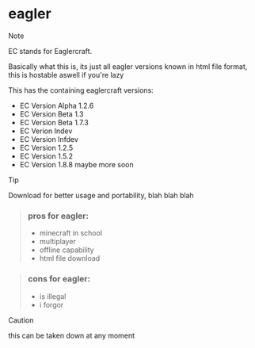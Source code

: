 # eagler
> [!NOTE]
> EC stands for Eaglercraft.

Basically what this is, its just all eagler versions known in html file format, this is hostable aswell if you're lazy

This has the containing eaglercraft versions:
- EC Version Alpha 1.2.6
- EC Version Beta 1.3
- EC Version Beta 1.7.3
- EC Verion Indev
- EC Version Infdev
- EC Version 1.2.5
- EC Version 1.5.2
- EC Version 1.8.8
 maybe more soon
> [!TIP]
> Download for better usage and portability, blah blah blah

> ### pros for eagler:
> - minecraft in school
> - multiplayer
> - offline capability
> - html file download

> ### cons for eagler:
> -  is illegal
> -  i forgor


> [!CAUTION]
this can be taken down at any moment
